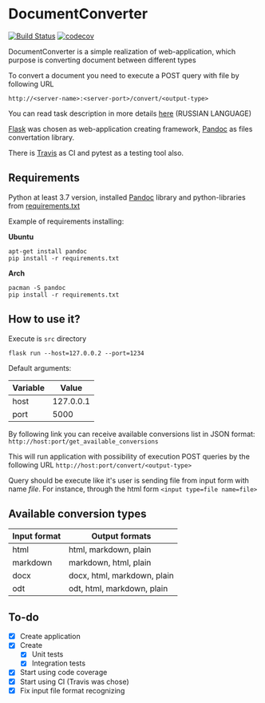 # DocumentConverter
[![Build Status](https://travis-ci.com/LoDThe/DocumentConverter.svg?branch=master)](https://travis-ci.com/LoDThe/DocumentConverter)
[![codecov](https://codecov.io/gh/LoDThe/DocumentConverter/branch/master/graph/badge.svg)](https://codecov.io/gh/LoDThe/DocumentConverter)
    
DocumentConverter is a simple realization of web-application, which purpose is converting document between different types

To convert a document you need to execute a POST query with file by following URL

`http://<server-name>:<server-port>/convert/<output-type>`

You can read task description in more details [here](https://docs.google.com/document/d/1lDirPrxqhrIkkDXW3sbIWr6cRhFdlra0rSmd0RHjH8s/edit) (RUSSIAN LANGUAGE)

[Flask](https://palletsprojects.com/p/flask/) was chosen as web-application creating framework, [Pandoc](https://pandoc.org/) as files convertation library.

There is [Travis](https://travis-ci.com) as CI and pytest as a testing tool also.

## Requirements
Python at least 3.7 version, installed [Pandoc](https://pandoc.org/) library and python-libraries from [requirements.txt](requirements.txt)

Example of requirements installing:

**Ubuntu**
```shell script
apt-get install pandoc
pip install -r requirements.txt
```
**Arch**
```shell script
pacman -S pandoc
pip install -r requirements.txt
```

## How to use it?
Execute is `src` directory
```shell script
flask run --host=127.0.0.2 --port=1234
```
Default arguments:

| Variable   | Value     |
|------------|-----------|
| host       | 127.0.0.1 |
| port       | 5000      |

By following link you can receive available conversions list in JSON format:
```http://host:port/get_available_conversions```

This will run application with possibility of execution POST queries by the following URL
```http://host:port/convert/<output-type>```

Query should be execute like it's user is sending file from input form with name *file*. For instance, through the html form `<input type=file name=file>`

## Available conversion types

| Input format   |      Output formats      | 
|----------------|----------------------------|
| html           |html, markdown, plain       |
| markdown       |markdown, html, plain       |
| docx           |docx, html, markdown, plain |
| odt            |odt, html, markdown, plain  |

## To-do
- [x] Create application
- [x] Create
  - [x] Unit tests
  - [x] Integration tests
- [x] Start using code coverage
- [x] Start using CI (Travis was chose)
- [x] Fix input file format recognizing